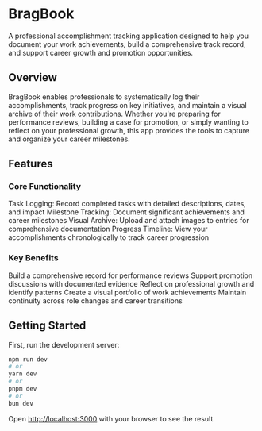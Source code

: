 # BragBook

A professional accomplishment tracking application designed to help you document your work achievements, build a comprehensive track record, and support career growth and promotion opportunities.

## Overview
BragBook enables professionals to systematically log their accomplishments, track progress on key initiatives, and maintain a visual archive of their work contributions. Whether you're preparing for performance reviews, building a case for promotion, or simply wanting to reflect on your professional growth, this app provides the tools to capture and organize your career milestones.

## Features

### Core Functionality

Task Logging: Record completed tasks with detailed descriptions, dates, and impact
Milestone Tracking: Document significant achievements and career milestones
Visual Archive: Upload and attach images to entries for comprehensive documentation
Progress Timeline: View your accomplishments chronologically to track career progression

### Key Benefits

Build a comprehensive record for performance reviews
Support promotion discussions with documented evidence
Reflect on professional growth and identify patterns
Create a visual portfolio of work achievements
Maintain continuity across role changes and career transitions

## Getting Started

First, run the development server:

```bash
npm run dev
# or
yarn dev
# or
pnpm dev
# or
bun dev
```

Open [http://localhost:3000](http://localhost:3000) with your browser to see the result.